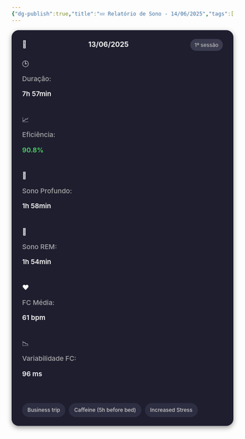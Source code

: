```yaml
---
{"dg-publish":true,"title":"💤 Relatório de Sono - 14/06/2025","tags":["sono"],"permalink":"/💤 Após sessão 1/","dgPassFrontmatter":true}
---
```


<style>
.sleep-card {
  background-color: #1e1e2f;
  border-radius: 16px;
  padding: 20px 24px;
  color: #ffffff;
  box-shadow: 0 4px 12px rgba(0, 0, 0, 0.4);
  margin-bottom: 24px;
  max-width: 460px;
  font-family: 'Inter', 'Segoe UI', sans-serif;
  font-size: 0.95rem;
  line-height: 1.6;
}

.sleep-header {
  display: flex;
  justify-content: space-between;
  align-items: center;
  font-weight: 600;
  font-size: 1rem;
  margin-bottom: 18px;
  color: #f0f0f0;
}

.session-badge {
  background-color: #3c3c50;
  color: #bbb;
  padding: 4px 10px;
  border-radius: 999px;
  font-size: 0.75rem;
  font-weight: 500;
}

.sleep-data {
  display: grid;
  grid-template-columns: 1fr;
  row-gap: 10px;
  margin-bottom: 18px;
}

.sleep-data .label {
  font-weight: 500;
  color: #aaa;
  display: inline-block;
  min-width: 120px;
}

.sleep-data .value {
  font-weight: 600;
  color: #f8f8f8;
}

.sleep-data .green {
  color: #4cd964;
}

.fatores {
  display: flex;
  flex-wrap: wrap;
  gap: 8px;
}

.tag {
  display: inline-block;
  background-color: #2e2e42;
  color: #ccc;
  padding: 6px 12px;
  border-radius: 999px;
  font-size: 0.75rem;
  font-weight: 500;
  transition: background 0.3s;
}

.tag:hover {
  background-color: #444465;
}
.sleep-card {
  background-color: #1e1e2f;
  border-radius: 16px;
  padding: 20px 24px;
  color: #ffffff;
  box-shadow: 0 4px 12px rgba(0, 0, 0, 0.4);
  margin-bottom: 24px;
  max-width: 460px;
  font-family: 'Inter', 'Segoe UI', sans-serif;
  font-size: 0.95rem;
  line-height: 1.6;
}

.sleep-header {
  display: flex;
  justify-content: space-between;
  align-items: center;
  font-weight: 600;
  font-size: 1rem;
  margin-bottom: 18px;
  color: #f0f0f0;
}

.session-badge {
  background-color: #3c3c50;
  color: #bbb;
  padding: 4px 10px;
  border-radius: 999px;
  font-size: 0.75rem;
  font-weight: 500;
}

.sleep-data {
  display: grid;
  row-gap: 10px;
  margin-bottom: 20px;
}

.sleep-row {
  display: grid;
  grid-template-columns: auto 1fr;
  align-items: center;
  column-gap: 24px;
}

.sleep-label {
  font-weight: 500;
  color: #b0b0b0;
  display: flex;
  align-items: center;
  gap: 6px;
}

.sleep-value {
  font-weight: 600;
  color: #ffffff;
  text-align: right;
  white-space: nowrap;
}

.sleep-value.green {
  color: #4cd964;
}

.fatores {
  display: flex;
  flex-wrap: wrap;
  gap: 8px;
}

.tag {
  display: inline-block;
  background-color: #2e2e42;
  color: #ccc;
  padding: 6px 12px;
  border-radius: 999px;
  font-size: 0.75rem;
  font-weight: 500;
  transition: background 0.3s;
}

.tag:hover {
  background-color: #444465;
}
</style>






<div class="sleep-card">

<div class="sleep-header">
📅 <strong>13/06/2025</strong>
<span class="session-badge">1ª sessão</span>
</div>

<div class="sleep-data">
🕒 <span class="label">Duração:</span> <span class="value">7h 57min</span><br>
📈 <span class="label">Eficiência:</span> <span class="value green">90.8%</span><br>
🍌 <span class="label">Sono Profundo:</span> <span class="value">1h 58min</span><br>
🧠 <span class="label">Sono REM:</span> <span class="value">1h 54min</span><br>
❤️ <span class="label">FC Média:</span> <span class="value">61 bpm</span><br>
📉 <span class="label">Variabilidade FC:</span> <span class="value">96 ms</span><br>
</div>

<div class="fatores">
<span class="tag">Business trip</span>
<span class="tag">Caffeine (5h before bed)</span>
<span class="tag">Increased Stress</span>
</div>

</div>

